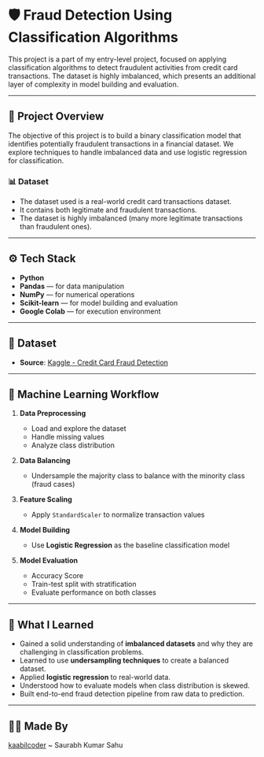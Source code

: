 # 🛡️ Fraud Detection Using Classification Algorithms

This project is a part of my entry-level project, focused on applying classification algorithms to detect fraudulent activities from credit card transactions. The dataset is highly imbalanced, which presents an additional layer of complexity in model building and evaluation.

---

## 📌 Project Overview

The objective of this project is to build a binary classification model that identifies potentially fraudulent transactions in a financial dataset. We explore techniques to handle imbalanced data and use logistic regression for classification.

### 📊 Dataset

- The dataset used is a real-world credit card transactions dataset.
- It contains both legitimate and fraudulent transactions.
- The dataset is highly imbalanced (many more legitimate transactions than fraudulent ones).

---

## ⚙️ Tech Stack

- **Python**
- **Pandas** — for data manipulation
- **NumPy** — for numerical operations
- **Scikit-learn** — for model building and evaluation
- **Google Colab** — for execution environment
---


## 📁 Dataset

- **Source**: [Kaggle - Credit Card Fraud Detection](https://www.kaggle.com/datasets/mlg-ulb/creditcardfraud)

---
## 🧠 Machine Learning Workflow

1. **Data Preprocessing**
   - Load and explore the dataset
   - Handle missing values
   - Analyze class distribution

2. **Data Balancing**
   - Undersample the majority class to balance with the minority class (fraud cases)

3. **Feature Scaling**
   - Apply `StandardScaler` to normalize transaction values

4. **Model Building**
   - Use **Logistic Regression** as the baseline classification model

5. **Model Evaluation**
   - Accuracy Score
   - Train-test split with stratification
   - Evaluate performance on both classes

---

## 🧪 What I Learned

- Gained a solid understanding of **imbalanced datasets** and why they are challenging in classification problems.
- Learned to use **undersampling techniques** to create a balanced dataset.
- Applied **logistic regression** to real-world data.
- Understood how to evaluate models when class distribution is skewed.
- Built end-to-end fraud detection pipeline from raw data to prediction.

---
## 👨‍💻 Made By
[kaabilcoder](https://github.com/kaabilcoder) ~ Saurabh Kumar Sahu
